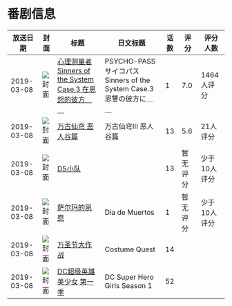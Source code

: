 # 番剧信息

|放送日期|封面|标题|日文标题|话数|评分|评分人数|
|---|---|---|---|---|---|---|
|2019-03-08|![封面](https://lain.bgm.tv/pic/cover/c/85/26/239926_a9qSa.jpg)|[心理测量者 Sinners of the System Case.3 在恩怨的彼方＿＿](https://bangumi.tv/subject/239926)|PSYCHO-PASS サイコパス Sinners of the System Case.3 恩讐の彼方に＿＿|1|7.0|1464人评分|
|2019-03-08|![封面](https://lain.bgm.tv/pic/cover/c/33/68/268450_99Q29.jpg)|[万古仙穹 恶人谷篇](https://bangumi.tv/subject/268450)|万古仙穹Ⅲ 恶人谷篇|13|5.6|21人评分|
|2019-03-08|![封面](https://lain.bgm.tv/pic/cover/c/5d/09/332188_u7xgA.jpg)|[D5小队](https://bangumi.tv/subject/332188)||13|暂无评分|少于10人评分|
|2019-03-08|![封面](https://lain.bgm.tv/pic/cover/c/34/f1/333402_WLvv9.jpg)|[萨尔玛的夙愿](https://bangumi.tv/subject/333402)|Dia de Muertos|1|暂无评分|少于10人评分|
|2019-03-08|![封面](https://lain.bgm.tv/pic/cover/c/52/d7/366573_1W10J.jpg)|[万圣节大作战](https://bangumi.tv/subject/366573)|Costume Quest|14|||
|2019-03-08|![封面](https://lain.bgm.tv/pic/cover/c/07/14/524963_C7i4j.jpg)|[DC超级英雄美少女 第一季](https://bangumi.tv/subject/524963)|DC Super Hero Girls Season 1|52|||
